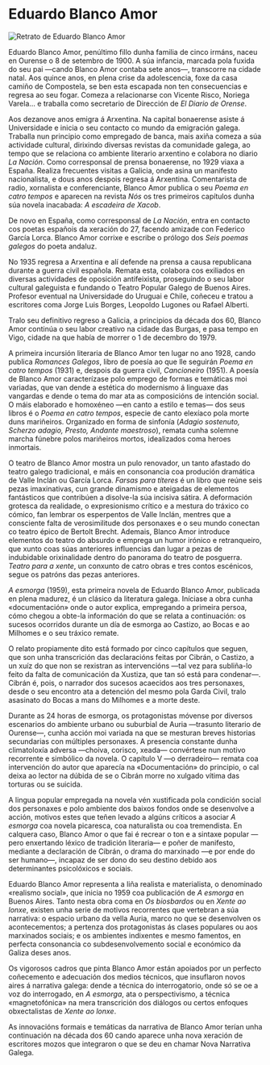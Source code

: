 # Eduardo Blanco Amor

![Retrato de Eduardo Blanco Amor](/img/eduardo-blanco-amor.jpg)

Eduardo Blanco Amor, penúltimo fillo dunha familia de cinco irmáns, naceu en
Ourense o 8 de setembro de 1900. A súa infancia, marcada pola fuxida do seu
pai —cando Blanco Amor contaba sete anos—, transcorre na cidade natal. Aos
quince anos, en plena crise da adolescencia, foxe da casa camiño de Compostela,
se ben esta escapada non ten consecuencias e regresa ao seu fogar. Comeza a
relacionarse con Vicente Risco, Noriega Varela… e traballa como secretario de
Dirección de _El Diario de Orense_.

Aos dezanove anos emigra á Arxentina. Na capital bonaerense asiste á
Universidade e inicia o seu contacto co mundo da emigración galega. Traballa nun
principio como empregado de banca, mais axiña comeza a súa actividade cultural,
dirixindo diversas revistas da comunidade galega, ao tempo que se relaciona co
ambiente literario arxentino e colabora no diario _La Nación_. Como corresponsal
de prensa bonaerense, no 1929 viaxa a España. Realiza frecuentes visitas a
Galicia, onde asina un manifesto nacionalista, e dous anos despois regresa á
Arxentina. Comentarista de radio, xornalista e conferenciante, Blanco Amor
publica o seu _Poema en catro tempos_ e aparecen na revista _Nós_ os tres
primeiros capítulos dunha súa novela inacabada: _A escadeira de Xacob_.

De novo en España, como corresponsal de _La Nación_, entra en contacto cos
poetas españois da xeración do 27, facendo amizade con Federico García Lorca.
Blanco Amor corrixe e escribe o prólogo dos _Seis poemas galegos_ do poeta
andaluz.

No 1935 regresa a Arxentina e alí defende na prensa a causa republicana durante
a guerra civil española. Remata esta, colabora cos exiliados en diversas
actividades de oposición antifeixista, proseguindo o seu labor cultural
galeguista e fundando o Teatro Popular Galego de Buenos Aires. Profesor eventual
na Universidade do Uruguai e Chile, coñeceu e tratou a escritores coma Jorge
Luis Borges, Leopoldo Lugones ou Rafael Alberti.

Tralo seu definitivo regreso a Galicia, a principios da década dos 60, Blanco
Amor continúa o seu labor creativo na cidade das Burgas, e pasa tempo en Vigo,
cidade na que había de morrer o 1 de decembro do 1979.

A primeira incursión literaria de Blanco Amor ten lugar no ano 1928, cando
publica _Romances Galegos_, libro de poesía ao que lle seguirán _Poema en catro
tempos_ (1931) e, despois da guerra civil, _Cancioneiro_ (1951). A poesía de
Blanco Amor caracterízase polo emprego de formas e temáticas moi variadas, que
van dende a estética do modernismo á linguaxe das vangardas e dende o tema do
mar ata as composicións de intención social. O máis elaborado e homoxéneo —en
canto a estilo e temas— dos seus libros é o _Poema en catro tempos_, especie de
canto elexíaco pola morte duns mariñeiros. Organizado en forma de sinfonía
(_Adagio sostenuto, Scherzo adagio, Presto, Andante maestroso_), remata cunha
solemne marcha fúnebre polos mariñeiros mortos, idealizados coma heroes
inmortais.

O teatro de Blanco Amor mostra un pulo renovador, un tanto afastado do teatro
galego tradicional, e máis en consonancia coa produción dramática de Valle
Inclán ou García Lorca. _Farsas para títeres_ é un libro que reúne seis pezas
imaxinativas, cun grande dinamismo e ateigadas de elementos fantásticos que
contribúen a disolve-la súa incisiva sátira. A deformación grotesca da
realidade, o expresionismo crítico e a mestura do tráxico co cómico, fan lembrar
os esperpentos de Valle Inclán, mentres que a consciente falta de verosimilitude
dos personaxes e o seu mundo conectan co teatro épico de Bertolt Brecht.
Ademais, Blanco Amor introduce elementos do teatro do absurdo e emprega un humor
irónico e retranqueiro, que xunto coas súas anteriores influencias dan lugar a
pezas de indubidable orixinalidade dentro do panorama do teatro de posguerra.
_Teatro para a xente_, un conxunto de catro obras e tres contos escénicos, segue
os patróns das pezas anteriores.

_A esmorga_ (1959), esta primeira novela de Eduardo Blanco Amor, publicada en
plena madurez, é un clásico da literatura galega. Iníciase a obra cunha
«documentación» onde o autor explica, empregando a primeira persoa, cómo chegou
a obte-la información do que se relata a continuación: os sucesos ocorridos
durante un día de esmorga ao Castizo, ao Bocas e ao Milhomes e o seu tráxico
remate.

O relato propiamente dito está formado por cinco capítulos que seguen, que son
unha transcrición das declaracións feitas por Cibrán, o Castizo, a un xuíz do
que non se rexistran as intervencións —tal vez para subliña-lo feito da falta de
comunicación da Xustiza, que tan só está para condenar—. Cibrán é, pois, o
narrador dos sucesos acaecidos aos tres personaxes, desde o seu encontro ata a
detención del mesmo pola Garda Civil, tralo asasinato do Bocas a mans do
Milhomes e a morte deste.

Durante as 24 horas de esmorga, os protagonistas móvense por diversos escenarios
do ambiente urbano ou suburbial de Auria —trasunto literario de Ourense—, cunha
acción moi variada na que se mesturan breves historias secundarias con múltiples
personaxes. A presencia constante dunha climatoloxía adversa —choiva, corisco,
xeada— convértese nun motivo recorrente e simbólico da novela. O capítulo V —o
derradeiro— remata coa intervención do autor que aparecía na «Documentación» do
principio, o cal deixa ao lector na dúbida de se o Cibrán morre no xulgado
vítima das torturas ou se suicida.

A lingua popular empregada na novela vén xustificada pola condición social dos
personaxes e polo ambiente dos baixos fondos onde se desenvolve a acción,
motivos estes que teñen levado a algúns críticos a asociar _A esmorga_ coa
novela picaresca, coa naturalista ou coa tremendista. En calquera caso, Blanco
Amor o que fai é recrear o ton e a sintaxe popular —pero enxertando léxico de
tradición literaria— e poñer de manifesto, mediante a declaración de Cibrán, o
drama do marxinado —e por ende do ser humano—, incapaz de ser dono do seu
destino debido aos determinantes psicolóxicos e sociais.

Eduardo Blanco Amor representa a liña realista e materialista, o denominado
«realismo social», que inicia no 1959 coa publicación de _A esmorga_ en Buenos
Aires. Tanto nesta obra coma en _Os biosbardos_ ou en _Xente ao lonxe_, existen
unha serie de motivos recorrentes que vertebran a súa narrativa: o espacio
urbano da vella Auria, marco no que se desenvolven os acontecementos; a pertenza
dos protagonistas ás clases populares ou aos marxinados sociais; e os ambientes
indixentes e mesmo famentos, en perfecta consonancia co subdesenvolvemento
social e económico da Galiza deses anos.

Os vigorosos cadros que pinta Blanco Amor están apoiados por un perfecto
coñecemento e adecuación dos medios técnicos, que insuflaron novos aires á
narrativa galega: dende a técnica do interrogatorio, onde só se oe a voz do
interrogado, en _A esmorga_, ata o perspectivismo, a técnica «magnetofónica» na
mera transcrición dos diálogos ou certos enfoques obxectalistas de _Xente ao
lonxe_.

As innovacións formais e temáticas da narrativa de Blanco Amor terían unha
continuación na década dos 60 cando aparece unha nova xeración de escritores
mozos que integraron o que se deu en chamar Nova Narrativa Galega.
